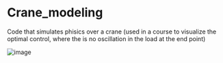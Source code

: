 # Crane_modeling
Code that simulates phisics over a crane (used in a course to visualize the optimal control, where the is no oscillation in the load at the end point)

![image](https://user-images.githubusercontent.com/61921911/119915752-8926e200-bf39-11eb-8541-45e1577ae7ab.png)
